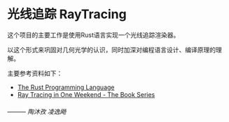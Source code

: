 

# 光线追踪 RayTracing

这个项目的主要工作是使用Rust语言实现一个光线追踪渲染器。

以这个形式来巩固对几何光学的认识，同时加深对编程语言设计、编译原理的理解。

主要参考资料如下：
- [The Rust Programming Language](https://doc.rust-lang.org/book/title-page.html)
- [Ray Tracing in One Weekend - The Book Series](https://raytracing.github.io)

###### ——— 陶沐孜 凌逸飏

